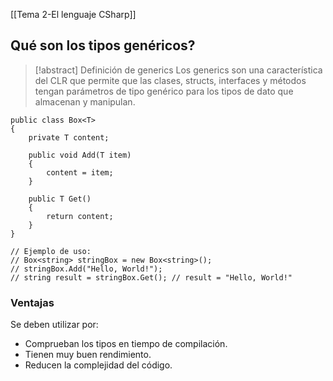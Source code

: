 [[Tema 2-El lenguaje CSharp]]

## Qué son los tipos genéricos?
> [!abstract] Definición de generics
> Los generics son una característica del CLR que permite que las clases, structs, interfaces y métodos tengan parámetros de tipo genérico para los tipos de dato que almacenan y manipulan.

```CSharp
public class Box<T>
{
    private T content;

    public void Add(T item)
    {
        content = item;
    }

    public T Get()
    {
        return content;
    }
}

// Ejemplo de uso:
// Box<string> stringBox = new Box<string>();
// stringBox.Add("Hello, World!");
// string result = stringBox.Get(); // result = "Hello, World!"
```

### Ventajas
Se deben utilizar por:
+ Comprueban los tipos en tiempo de compilación.
+ Tienen muy buen rendimiento.
+ Reducen la complejidad del código.